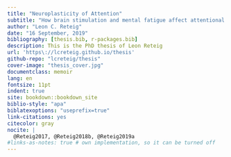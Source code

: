 ```yaml
--- 
title: "Neuroplasticity of Attention"
subtitle: "How brain stimulation and mental fatigue affect attentional performance"
author: "Leon C. Reteig"
date: "16 September, 2019"
bibliography: [thesis.bib, r-packages.bib]
description: This is the PhD thesis of Leon Reteig
url: 'https\://lcreteig.github.io/thesis'
github-repo: "lcreteig/thesis"
cover-image: "thesis_cover.jpg"
documentclass: memoir
lang: en
fontsize: 11pt
indent: true
site: bookdown::bookdown_site
biblio-style: "apa"
biblatexoptions: "useprefix=true"
link-citations: yes
citecolor: gray
nocite: |
  @Reteig2017, @Reteig2018b, @Reteig2019a
#links-as-notes: true # own implementation, so it can be turned off
---
```






